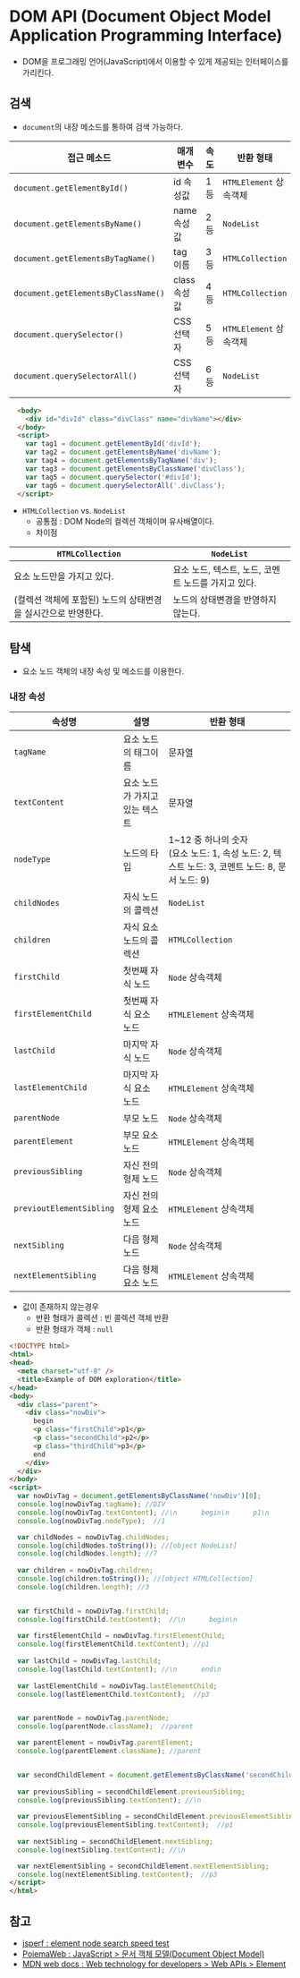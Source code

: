 # DOM API (Document Object Model Application Programming Interface)
- DOM을 프로그래밍 언어(JavaScript)에서 이용할 수 있게 제공되는 인터페이스를 가리킨다.

## 검색
- `document`의 내장 메소드를 통하여 검색 가능하다.


접근 메소드 | 매개변수 | 속도 | 반환 형태
-----------|---------|------|----------
`document.getElementById()` | id 속성값 | 1등 | `HTMLElement` 상속객체
`document.getElementsByName()` | name 속성값 | 2등 | `NodeList`
`document.getElementsByTagName()` | tag 이름 | 3등 | `HTMLCollection`
`document.getElementsByClassName()` | class 속성값 | 4등 | `HTMLCollection`
`document.querySelector()` | CSS 선택자 | 5등 | `HTMLElement` 상속객체
`document.querySelectorAll()` | CSS 선택자 | 6등 | `NodeList`

```HTML
  <body>
    <div id="divId" class="divClass" name="divName"></div>
  </body>
  <script>
    var tag1 = document.getElementById('divId');
    var tag2 = document.getElementsByName('divName');
    var tag4 = document.getElementsByTagName('div');
    var tag3 = document.getElementsByClassName('divClass');
    var tag5 = document.querySelector('#divId');
    var tag6 = document.querySelectorAll('.divClass');
  </script>
```
- `HTMLCollection` vs. `NodeList`
  - 공통점 : DOM Node의 컬렉션 객체이며 유사배열이다.
  - 차이점

`HTMLCollection` | `NodeList`
---------------|----------
요소 노드만을 가지고 있다. | 요소 노드, 텍스트, 노드, 코멘트 노드를 가지고 있다.
(컬렉션 객체에 포함된) 노드의 상태변경을 실시간으로 반영한다. | 노드의 상태변경을 반영하지 않는다.

## 탐색
- 요소 노드 객체의 내장 속성 및 메소드를 이용한다.
### 내장 속성
속성명 | 설명 | 반환 형태
------|------|----------
`tagName` | 요소 노드의 태그이름 | 문자열
`textContent` | 요소 노드가 가지고 있는 텍스트 | 문자열
`nodeType` | 노드의 타입 | 1~12 중 하나의 숫자 <br>(요소 노드: 1, 속성 노드: 2, 텍스트 노드: 3, 코멘트 노드: 8, 문서 노드: 9)
`childNodes` | 자식 노드의 콜렉션 | `NodeList`
`children` | 자식 요소 노드의 콜렉션 | `HTMLCollection`
`firstChild` | 첫번째 자식 노드 | `Node` 상속객체
`firstElementChild` | 첫번째 자식 요소 노드 | `HTMLElement` 상속객체
`lastChild` | 마지막 자식 노드 | `Node` 상속객체
`lastElementChild` | 마지막 자식 요소 노드 | `HTMLElement` 상속객체
`parentNode` | 부모 노드 | `Node` 상속객체
`parentElement` | 부모 요소 노드 | `HTMLElement` 상속객체
`previousSibling` | 자신 전의 형제 노드 | `Node` 상속객체
`previoutElementSibling` | 자신 전의 형제 요소 노드 | `HTMLElement` 상속객체
`nextSibling` | 다음 형제 노드 | `Node` 상속객체
`nextElementSibling` | 다음 형제 요소 노드 | `HTMLElement` 상속객체
- 값이 존재하지 않는경우
  - 반환 형태가 콜렉션 : 빈 콜렉션 객체 반환
  - 반환 형태가 객체 : `null`
```HTML
<!DOCTYPE html>
<html>
<head>
  <meta charset="utf-8" />
  <title>Example of DOM exploration</title>
</head>
<body>
  <div class="parent">
    <div class="nowDiv">
      begin
      <p class="firstChild">p1</p>
      <p class="secondChild">p2</p>
      <p class="thirdChild">p3</p>
      end
    </div>
  </div>
</body>
<script>
  var nowDivTag = document.getElementsByClassName('nowDiv')[0];
  console.log(nowDivTag.tagName); //DIV
  console.log(nowDivTag.textContent); //\n      begin\n      p1\n      p2\n      p3\n      end\n    
  console.log(nowDivTag.nodeType);  //1

  var childNodes = nowDivTag.childNodes;
  console.log(childNodes.toString()); //[object NodeList]
  console.log(childNodes.length); //7
  
  var children = nowDivTag.children;
  console.log(children.toString()); //[object HTMLCollection]
  console.log(children.length); //3


  var firstChild = nowDivTag.firstChild;
  console.log(firstChild.textContent);  //\n      begin\n      
  
  var firstElementChild = nowDivTag.firstElementChild;
  console.log(firstElementChild.textContent); //p1
  
  var lastChild = nowDivTag.lastChild;
  console.log(lastChild.textContent); //\n      end\n    
  
  var lastElementChild = nowDivTag.lastElementChild;
  console.log(lastElementChild.textContent);  //p3


  var parentNode = nowDivTag.parentNode;
  console.log(parentNode.className);  //parent

  var parentElement = nowDivTag.parentElement;
  console.log(parentElement.className); //parent


  var secondChildElement = document.getElementsByClassName('secondChild')[0];
  
  var previousSibling = secondChildElement.previousSibling;
  console.log(previousSibling.textContent); //\n      
  
  var previousElementSibling = secondChildElement.previousElementSibling;
  console.log(previousElementSibling.textContent);  //p1
  
  var nextSibling = secondChildElement.nextSibling;
  console.log(nextSibling.textContent); //\n      

  var nextElementSibling = secondChildElement.nextElementSibling;
  console.log(nextElementSibling.textContent);  //p3
</script>
</html>
```

## 참고
- [jsperf : element node search speed test](https://jsperf.com/element-node-search-speed-test)
- [PoiemaWeb : JavaScript > 문서 객체 모델(Document Object Model)](https://poiemaweb.com/js-dom)
- [MDN web docs : Web technology for developers > Web APIs > Element](https://developer.mozilla.org/en-US/docs/Web/API/Element)